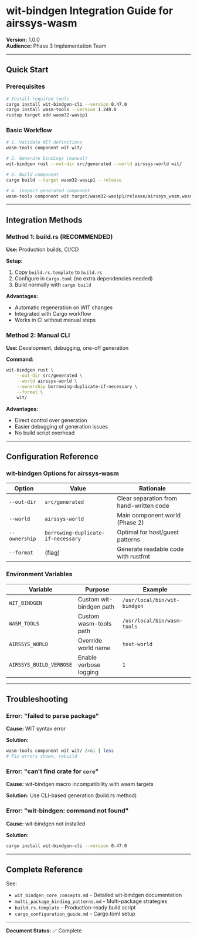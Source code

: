 # wit-bindgen Integration Guide for airssys-wasm

**Version:** 1.0.0  
**Audience:** Phase 3 Implementation Team

---

## Quick Start

### Prerequisites

```bash
# Install required tools
cargo install wit-bindgen-cli --version 0.47.0
cargo install wasm-tools --version 1.240.0
rustup target add wasm32-wasip1
```

### Basic Workflow

```bash
# 1. Validate WIT definitions
wasm-tools component wit wit/

# 2. Generate bindings (manual)
wit-bindgen rust --out-dir src/generated --world airssys-world wit/

# 3. Build component
cargo build --target wasm32-wasip1 --release

# 4. Inspect generated component
wasm-tools component wit target/wasm32-wasip1/release/airssys_wasm.wasm
```

---

## Integration Methods

### Method 1: build.rs (RECOMMENDED)

**Use:** Production builds, CI/CD

**Setup:**
1. Copy `build.rs.template` to `build.rs`
2. Configure in `Cargo.toml` (no extra dependencies needed)
3. Build normally with `cargo build`

**Advantages:**
- Automatic regeneration on WIT changes
- Integrated with Cargo workflow
- Works in CI without manual steps

### Method 2: Manual CLI

**Use:** Development, debugging, one-off generation

**Command:**
```bash
wit-bindgen rust \
    --out-dir src/generated \
    --world airssys-world \
    --ownership borrowing-duplicate-if-necessary \
    --format \
    wit/
```

**Advantages:**
- Direct control over generation
- Easier debugging of generation issues
- No build script overhead

---

## Configuration Reference

### wit-bindgen Options for airssys-wasm

| Option | Value | Rationale |
|--------|-------|-----------|
| `--out-dir` | `src/generated` | Clear separation from hand-written code |
| `--world` | `airssys-world` | Main component world (Phase 2) |
| `--ownership` | `borrowing-duplicate-if-necessary` | Optimal for host/guest patterns |
| `--format` | (flag) | Generate readable code with rustfmt |

### Environment Variables

| Variable | Purpose | Example |
|----------|---------|---------|
| `WIT_BINDGEN` | Custom wit-bindgen path | `/usr/local/bin/wit-bindgen` |
| `WASM_TOOLS` | Custom wasm-tools path | `/usr/local/bin/wasm-tools` |
| `AIRSSYS_WORLD` | Override world name | `test-world` |
| `AIRSSYS_BUILD_VERBOSE` | Enable verbose logging | `1` |

---

## Troubleshooting

### Error: "failed to parse package"

**Cause:** WIT syntax error

**Solution:**
```bash
wasm-tools component wit wit/ 2>&1 | less
# Fix errors shown, rebuild
```

### Error: "can't find crate for `core`"

**Cause:** wit-bindgen macro incompatibility with wasm targets

**Solution:** Use CLI-based generation (build.rs method)

### Error: "wit-bindgen: command not found"

**Cause:** wit-bindgen not installed

**Solution:**
```bash
cargo install wit-bindgen-cli --version 0.47.0
```

---

## Complete Reference

See:
- `wit_bindgen_core_concepts.md` - Detailed wit-bindgen documentation
- `multi_package_binding_patterns.md` - Multi-package strategies
- `build.rs.template` - Production-ready build script
- `cargo_configuration_guide.md` - Cargo.toml setup

---

**Document Status:** ✅ Complete
